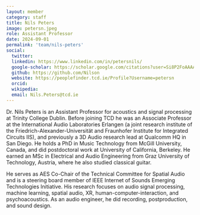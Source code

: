 ```yaml
---
layout: member
category: staff
title: Nils Peters
image: petersn.jpeg
role: Assistant Professor
date: 2024-09-01
permalink: 'team/nils-peters'
social:
  twitter:
  linkedin: https://www.linkedin.com/in/petersnils/
  google-scholar: https://scholar.google.com/citations?user=Si8P2FoAAAAJ
  github: https://github.com/Nilson
  website: https://peoplefinder.tcd.ie/Profile?Username=petersn
  orcid:
  wikipedia:
  email: Nils.Peters@tcd.ie
---
```


Dr. Nils Peters is an Assistant Professor for acoustics and signal processing at
Trinity College Dublin. Before joining TCD he was an Associate Professor at the
International Audio Laboratories Erlangen (a joint research institute of the
Friedrich-Alexander-Universität and Fraunhofer Institute for Integrated Circuits
IIS), and previously a 3D Audio research lead at Qualcomm HQ in San Diego. He
holds a PhD in Music Technology from McGill University, Canada, and did
postdoctoral work at University of California, Berkeley. He earned an MSc in
Electrical and Audio Engineering from Graz University of Technology, Austria,
where he also studied classical guitar.

He serves as AES Co-Chair of the Technical Committee for Spatial Audio and is a
steering board member of IEEE Internet of Sounds Emerging Technologies
Initiative. His research focuses on audio signal processing, machine learning,
spatial audio, XR, human-computer-interaction, and psychoacoustics. As an audio
engineer, he did recording, postproduction, and sound design.

